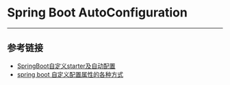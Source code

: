 # Spring Boot AutoConfiguration
***

## 参考链接
- [SpringBoot自定义starter及自动配置](https://juejin.im/post/6844903988958232583)
- [spring boot 自定义配置属性的各种方式](https://blog.csdn.net/xujian_2001/article/details/79027026)